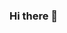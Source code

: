 ### Hi there 👋

<!--
**GaganMeshram123/GaganMeshram123** is a ✨ _special_ ✨ repository because its `README.md` (this file) appears on your GitHub profile.

Here are some ideas to get you started:

- 🔭 I’m currently working on Android app development and Open source projects.
- 🌱 I’m currently learning Data structures and algorithms 
- 👯 I’m looking to collaborate on new technology 
- 💬 Ask me about 
- 📫 How to reach me: meshram.gagan.510@gmail.com 
- 😄 Pronouns: 
- ⚡ Fun fact: 
-->
